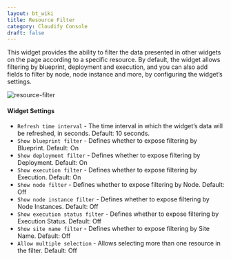 ```yaml
---
layout: bt_wiki
title: Resource Filter
category: Cloudify Console
draft: false
---
```


This widget provides the ability to filter the data presented in other widgets on the page according to a specific resource. 
By default, the widget allows filtering by blueprint, deployment and execution, and you can also add fields to filter by node, node instance and more, by configuring the widget’s settings.

![resource-filter]( /images/ui/widgets/resource_filter.png )


#### Widget Settings 
* `Refresh time interval` - The time interval in which the widget’s data will be refreshed, in seconds. Default: 10 seconds.
* `Show blueprint filter` - Defines whether to expose filtering by Blueprint. Default: On
* `Show deployment filter` - Defines whether to expose filtering by Deployment. Default: On
* `Show execution filter` - Defines whether to expose filtering by Execution. Default: On
* `Show node filter` - Defines whether to expose filtering by Node. Default: Off
* `Show node instance filter` - Defines whether to expose filtering by Node Instances. Default: Off
* `Show execution status filter` - Defines whether to expose filtering by Execution Status. Default: Off
* `Show site name filter` - Defines whether to expose filtering by Site Name. Default: Off
* `Allow multiple selection` - Allows selecting more than one resource in the filter. Default: Off
